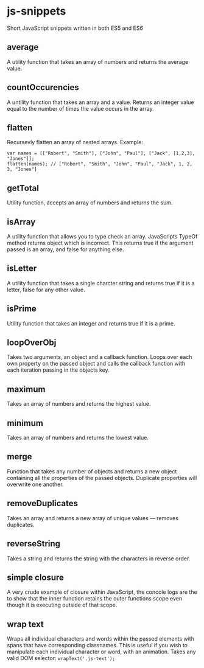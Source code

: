 # js-snippets
Short JavaScript snippets written in both ES5 and ES6

## average
A utility function that takes an array of numbers and returns the average value.

## countOccurencies
A untility function that takes an array and a value.  Returns an integer value equal to the number of times the value occurs in the array.

## flatten
Recursevly flatten an array of nested arrays.
Example:
```
var names = [["Robert", "Smith"], ["John", "Paul"], ["Jack", [1,2,3], "Jones"]];
flatten(names); // ["Robert", "Smith", "John", "Paul", "Jack", 1, 2, 3, "Jones"]
```

## getTotal
Utility function, accepts an array of numbers and returns the sum.

## isArray
A utility function that allows you to type check an array.  JavaScripts TypeOf method returns object which is incorrect.
This returns true if the argument passed is an array, and false for anything else.

## isLetter
A utility function that takes a single charcter string and returns true if it is a letter, false for any other value.

## isPrime
Utility function that takes an integer and returns true if it is a prime.

## loopOverObj
Takes two arguments, an object and a callback function.  Loops over each own property on the passed object and calls the callback function with each iteration passing in the objects key.

## maximum
Takes an array of numbers and returns the highest value.

## minimum
Takes an array of numbers and returns the lowest value.

## merge
Function that takes any number of objects and returns a new object containing all the properties of the passed objects.
Duplicate properties will overwrite one another.

## removeDuplicates
Takes an array and returns a new array of unique values &mdash; removes duplicates.

## reverseString
Takes a string and returns the string with the characters in reverse order. 

## simple closure
A very crude example of closure within JavaScript, the concole logs are the to show that the inner function retains the outer functions scope even though it is executing outside of that scope.

## wrap text
Wraps all individual characters and words within the passed elements with spans that have corresponding classnames.
This is useful if you wish to manipulate each individual character or word, with an animation.
Takes any valid DOM selector:
`wrapText('.js-text');`
